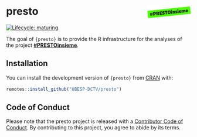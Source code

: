 
<!-- README.md is generated from README.Rmd. Please edit that file -->

# presto <img src='man/figures/logo.png' align="right" height="39.5" />

<!-- badges: start -->

[![Lifecycle:
maturing](https://img.shields.io/badge/lifecycle-maturing-blue.svg)](https://www.tidyverse.org/lifecycle/#maturing)
<!-- badges: end -->

The goal of `{presto}` is to provide the R infrastructure for the
analyses of the project
[**\#PRESTOinsieme**](https://www.prestoinsieme.com/).

## Installation

You can install the development version of `{presto}` from
[CRAN](https://CRAN.R-project.org) with:

``` r
remotes::install_github("UBESP-DCTV/presto")
```

## Code of Conduct

Please note that the presto project is released with a [Contributor Code
of
Conduct](https://contributor-covenant.org/version/2/0/CODE_OF_CONDUCT.html).
By contributing to this project, you agree to abide by its terms.
